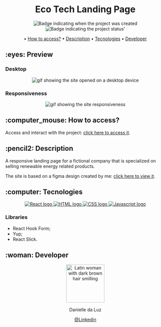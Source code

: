 <h1 align="center">Eco Tech Landing Page</h1>

<p align="center">
    <img alt="Badge indicating when the project was created" src="https://img.shields.io/badge/Creation%20date-March%2F2025-blue">
    <img alt="Badge indicating the project status'" src="https://img.shields.io/badge/Status-Finished-green">
</p>

<p align="center">
    • <a href="#How to access">How to access?</a>
    • <a href="#Description">Description</a>
    • <a href="#Tecnologies">Tecnologies</a>
    • <a href="#Developer">Developer</a>
</p>

<h2 id="Preview"> :eyes: Preview</h2>

<h3>Desktop</h3>
<p align="center">
   <img src="public\assets\EcoTech desktop.gif" alt="gif showing the site opened on a desktop device" /> 
</p>

<h3>Responsiveness</h3>
<p align="center">
   <img src="public\assets\EcoTech responsive.gif" alt="gif showing the site responsiveness" /> 
</p>

<h2 id="How to access"> :computer_mouse: How to access?</h2>

Access and interact with the project: <a href="https://ecotech-landing-page.vercel.app/">click here to access it</a>.


<h2 id="Description">:pencil2: Description</h2>
A responsive landing page for a fictional company that is specialized on selling renewable energy related products.

The site is based on a figma design created by me: <a href="https://www.figma.com/proto/x2GmTcvJNiGQLQBoQhvMpL/EcoTech?node-id=19-3&p=f&t=P3FcFUHSLqDwEQMy-0&scaling=min-zoom&content-scaling=fixed&page-id=19%3A2">click here to view it</a>.


<h2 id="Tecnologies">:computer: Tecnologies</h2>
<p align="center">
  <a href="https://www.w3.org/html/">
    <img alt="React logo" src="https://img.icons8.com/color/48/null/react-native.png"/>
  </a>
  <a href="https://www.w3.org/html/">
    <img alt="HTML logo" src="https://img.icons8.com/color/48/000000/html-5.png">
  </a>
  <a href="https://www.w3.org/Style/CSS/Overview.en.html">
    <img alt="CSS logo" src="https://img.icons8.com/color/48/000000/css3.png">
  </a>
  <a href="https://www.javascript.com/">
    <img alt="Javascript logo" src="https://img.icons8.com/color/48/000000/javascript--v1.png">
  </a>
</p>

### Libraries
- React Hook Form;
- Yup;
- React Slick.

<h2 id="Developer">:woman: Developer</h2>

<p align="center">
  <a href="https://github.com/Danielle-Luz">
    <img width="120px" src="https://avatars.githubusercontent.com/u/99164019?v=4" alt="Latin woman with dark brown hair smilling">
  </a>
</p>

<p align="center">Danielle da Luz</p>

<p align="center">
  <a href="https://www.linkedin.com/in/danielle-da-luz-nascimento/">@Linkedin</a>
</p>